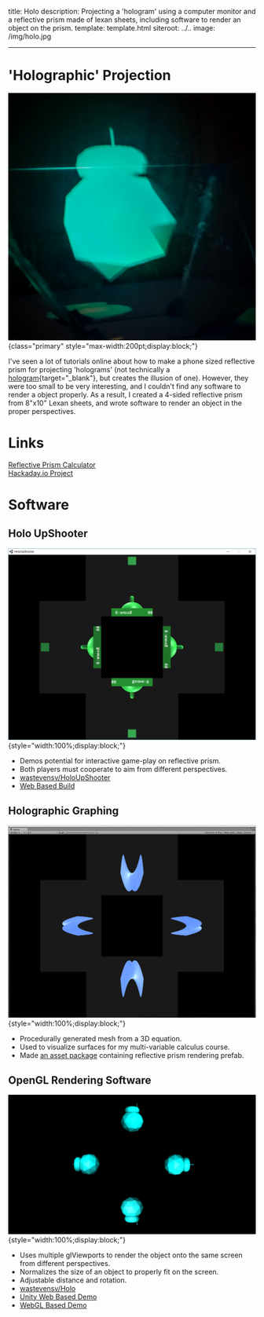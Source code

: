 title: Holo
description:
        Projecting a 'hologram' using a computer monitor and
        a reflective prism made of lexan sheets, including software
        to render an object on the prism.
template: template.html
siteroot: ../..
image: /img/holo.jpg

---

# 'Holographic' Projection
![Hologram](holo_projection.jpg){class="primary" style="max-width:200pt;display:block;"}

I've seen a lot of tutorials online about how to make a phone sized reflective prism for projecting 'holograms' (not technically a [hologram](http://www.merriam-webster.com/dictionary/hologram){target="_blank"}, but creates the illusion of one). However, they were too small to be very interesting, and I couldn't find any software to render a object properly. As a result, I created a 4-sided reflective prism from 8"x10" Lexan sheets, and wrote software to render an object in the proper perspectives.

# Links
<a target="_blank" href="prism-calc.html"><i class="fa fa-link"></i>Reflective Prism Calculator</a><br/>
<a target="_blank" href="https://hackaday.io/project/14367-holographic-projection"><i class="fa fa-link"></i>Hackaday.io Project</a><br/>

# Software
## Holo UpShooter
![UpShooter](holo_upshooter.png){style="width:100%;display:block;"}

* Demos potential for interactive game-play on reflective prism.
* Both players must cooperate to aim from different perspectives.
* <a target="_blank" href="https://github.com/wastevensv/HoloUpShooter"><i class="fa fa-github"></i>wastevensv/HoloUpShooter</a>
* <a target="_blank" href="http://holo.wasv.me/UpShooter/"><i class="fa fa-link"></i>Web Based Build</a>

## Holographic Graphing
![Holo Graphing](holo_graphing.png){style="width:100%;display:block;"}

* Procedurally generated mesh from a 3D equation.
* Used to visualize surfaces for my multi-variable calculus course.
* Made [an asset package](HoloRenderer.unitypackage) containing reflective prism rendering prefab.

## OpenGL Rendering Software
![Screenshot](holo_screenshot.png){style="width:100%;display:block;"}

* Uses multiple glViewports to render the object onto the same screen from different perspectives.
* Normalizes the size of an object to properly fit on the screen.
* Adjustable distance and rotation.
* <a target="_blank" href="https://github.com/wastevensv/Holo"><i class="fa fa-github"></i>wastevensv/Holo</a>
* <a target="_blank" href="http://holo.wasv.me/Demo/"><i class="fa fa-link"></i>Unity Web Based Demo</a>
* <a target="_blank" href="http://holo.wasv.me/WebGL/square/"><i class="fa fa-link"></i>WebGL Based Demo</a>
